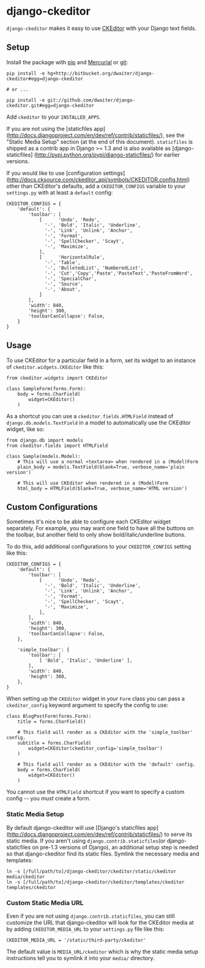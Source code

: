 django-ckeditor
===============

`django-ckeditor` makes it easy to use [CKEditor][] with your Django text
fields.

[CKEditor]: http://ckeditor.com/

Setup
-----

Install the package with [pip][] and [Mercurial][] or [git][]:

    pip install -e hg+http://bitbucket.org/dwaiter/django-ckeditor#egg=django-ckeditor
    
    # or ...
    
    pip install -e git://github.com/dwaiter/django-ckeditor.git#egg=django-ckeditor

[pip]: http://pip.openplans.org/
[Mercurial]: http://hg-scm.org/
[git]: http://git-scm.com/

Add `ckeditor` to your `INSTALLED_APPS`.

If you are not using the [staticfiles app]
(http://docs.djangoproject.com/en/dev/ref/contrib/staticfiles/), see the "Static Media Setup" section
(at the end of this document). 
`staticfiles` is shipped as a contrib app in Django >= 1.3 and is also
available as [django-staticfiles]
(http://pypi.python.org/pypi/django-staticfiles/) for earlier versions.

If you would like to use [configuration settings]
(http://docs.cksource.com/ckeditor_api/symbols/CKEDITOR.config.html) other
than CKEditor's defaults, add a `CKEDITOR_CONFIGS` variable to your
`settings.py` with at least a `default` config:

    CKEDITOR_CONFIGS = {
        'default': {
            'toolbar': [
                [      'Undo', 'Redo',
                  '-', 'Bold', 'Italic', 'Underline',
                  '-', 'Link', 'Unlink', 'Anchor',
                  '-', 'Format',
                  '-', 'SpellChecker', 'Scayt',
                  '-', 'Maximize',
                ],
                [      'HorizontalRule',
                  '-', 'Table',
                  '-', 'BulletedList', 'NumberedList',
                  '-', 'Cut','Copy','Paste','PasteText','PasteFromWord',
                  '-', 'SpecialChar',
                  '-', 'Source',
                  '-', 'About',
                ]
            ],
            'width': 840,
            'height': 300,
            'toolbarCanCollapse': False,
        }
    }

Usage
-----

To use CKEditor for a particular field in a form, set its widget to an
instance of `ckeditor.widgets.CKEditor` like this:

    from ckeditor.widgets import CKEditor
    
    class SampleForm(forms.Form):
        body = forms.CharField(
            widget=CKEditor()
        )
    

As a shortcut you can use a `ckeditor.fields.HTMLField` instead of
`django.db.models.TextField` in a model to automatically use the CKEditor
widget, like so:

    from django.db import models
    from ckeditor.fields import HTMLField
    
    class Sample(models.Model):
        # This will use a normal <textarea> when rendered in a (Model)Form
        plain_body = models.TextField(blank=True, verbose_name='plain version')
        
        # This will use CKEditor when rendered in a (Model)Form
        html_body = HTMLField(blank=True, verbose_name='HTML version')

Custom Configurations
---------------------

Sometimes it's nice to be able to configure each CKEditor widget separately.
For example, you may want one field to have all the buttons on the toolbar,
but another field to only show bold/italic/underline buttons.

To do this, add additional configurations to your `CKEDITOR_CONFIGS` setting
like this:

    CKEDITOR_CONFIGS = {
        'default': {
            'toolbar': [
                [      'Undo', 'Redo',
                  '-', 'Bold', 'Italic', 'Underline',
                  '-', 'Link', 'Unlink', 'Anchor',
                  '-', 'Format',
                  '-', 'SpellChecker', 'Scayt',
                  '-', 'Maximize',
                ],
            ],
            'width': 840,
            'height': 300,
            'toolbarCanCollapse': False,
        },
        
        'simple_toolbar': {
            'toolbar': [
                [ 'Bold', 'Italic', 'Underline' ],
            ],
            'width': 840,
            'height': 300,
        },
    }

When setting up the `CKEditor` widget in your `Form` class you can pass a
`ckeditor_config` keyword argument to specify the config to use:

    class BlogPostForm(forms.Form):
        title = forms.CharField()
        
        # This field will render as a CKEditor with the 'simple_toolbar' config.
        subtitle = forms.CharField(
            widget=CKEditor(ckeditor_config='simple_toolbar')
        )
        
        # This field will render as a CKEditor with the 'default' config.
        body = forms.CharField(
            widget=CKEditor()
        )
    

You cannot use the `HTMLField` shortcut if you want to specify a custom config
-- you *must* create a form.

### Static Media Setup

By default django-ckeditor will use [Django's staticfiles app]
(http://docs.djangoproject.com/en/dev/ref/contrib/staticfiles/) to serve
its static media. If you aren't using `django.contrib.staticfiles`(or
django-staticfiles on pre-1.3 versions of Django), an additional
setup step is needed so that django-ckeditor find its static files.
Symlink the necessary media and templates:

    ln -s [/full/path/to]/django-ckeditor/ckeditor/static/ckeditor media/ckeditor
    ln -s [/full/path/to]/django-ckeditor/ckeditor/templates/ckeditor templates/ckeditor

### Custom Static Media URL

Even if you are not using `django.contrib.staticfiles`, you can still
customize the URL that django-ckeditor will look for the CKEditor
media at by adding `CKEDITOR_MEDIA_URL` to your `settings.py` file like this:

    CKEDITOR_MEDIA_URL = '/static/third-party/ckeditor'

The default value is `MEDIA_URL/ckeditor` which is why the static media setup
instructions tell you to symlink it into your `media/` directory.
